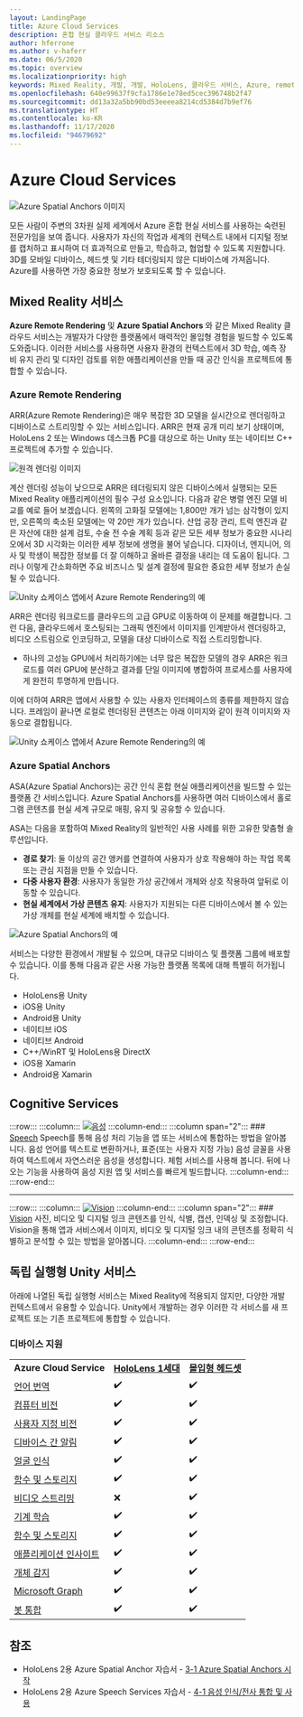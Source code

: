 ```yaml
---
layout: LandingPage
title: Azure Cloud Services
description: 혼합 현실 클라우드 서비스 리소스
author: hferrone
ms.author: v-haferr
ms.date: 06/5/2020
ms.topic: overview
ms.localizationpriority: high
keywords: Mixed Reality, 개발, 개발, HoloLens, 클라우드 서비스, Azure, remote rendering, spatial anchors, cognitive services, 인식, unity, 기계 학습, 음성 번역, 컴퓨터 비전, Microsoft Graph
ms.openlocfilehash: 640e99637f9cfa1786e1e78ed5cec396748b2f47
ms.sourcegitcommit: dd13a32a5bb90bd53eeeea8214cd5384d7b9ef76
ms.translationtype: HT
ms.contentlocale: ko-KR
ms.lasthandoff: 11/17/2020
ms.locfileid: "94679692"
---
```

# <a name="azure-cloud-services"></a>Azure Cloud Services

![ Azure Spatial Anchors 이미지](../design/images/AzureSpatialAnchors.jpg)

모든 사람이 주변의 3차원 실제 세계에서 Azure 혼합 현실 서비스를 사용하는 숙련된 전문가임을 보여 줍니다. 사용자가 자신의 작업과 세계의 컨텍스트 내에서 디지털 정보를 캡처하고 표시하여 더 효과적으로 만들고, 학습하고, 협업할 수 있도록 지원합니다. 3D를 모바일 디바이스, 헤드셋 및 기타 테더링되지 않은 디바이스에 가져옵니다. Azure를 사용하면 가장 중요한 정보가 보호되도록 할 수 있습니다.

## <a name="mixed-reality-services"></a>Mixed Reality 서비스

**Azure Remote Rendering** 및 **Azure Spatial Anchors** 와 같은 Mixed Reality 클라우드 서비스는 개발자가 다양한 플랫폼에서 매력적인 몰입형 경험을 빌드할 수 있도록 도와줍니다. 이러한 서비스를 사용하면 사용자 환경의 컨텍스트에서 3D 학습, 예측 장비 유지 관리 및 디자인 검토를 위한 애플리케이션을 만들 때 공간 인식을 프로젝트에 통합할 수 있습니다.

### <a name="azure-remote-rendering"></a>Azure Remote Rendering
ARR(Azure Remote Rendering)은 매우 복잡한 3D 모델을 실시간으로 렌더링하고 디바이스로 스트리밍할 수 있는 서비스입니다. ARR은 현재 공개 미리 보기 상태이며, HoloLens 2 또는 Windows 데스크톱 PC를 대상으로 하는 Unity 또는 네이티브 C++ 프로젝트에 추가할 수 있습니다.

![ 원격 렌더링 이미지](../design/images/RemoteRendering.jpg)

계산 렌더링 성능이 낮으므로 ARR은 테더링되지 않은 디바이스에서 실행되는 모든 Mixed Reality 애플리케이션의 필수 구성 요소입니다. 다음과 같은 병렬 엔진 모델 비교를 예로 들어 보겠습니다. 왼쪽의 고화질 모델에는 1,800만 개가 넘는 삼각형이 있지만, 오른쪽의 축소된 모델에는 약 20만 개가 있습니다. 산업 공장 관리, 트럭 엔진과 같은 자산에 대한 설계 검토, 수술 전 수술 계획 등과 같은 모든 세부 정보가 중요한 시나리오에서 3D 시각화는 이러한 세부 정보에 생명을 불어 넣습니다. 디자이너, 엔지니어, 의사 및 학생이 복잡한 정보를 더 잘 이해하고 올바른 결정을 내리는 데 도움이 됩니다. 그러나 이렇게 간소화하면 주요 비즈니스 및 설계 결정에 필요한 중요한 세부 정보가 손실될 수 있습니다.

![Unity 쇼케이스 앱에서 Azure Remote Rendering의 예](images/arr-engine.png)

ARR은 렌더링 워크로드를 클라우드의 고급 GPU로 이동하여 이 문제를 해결합니다. 그런 다음, 클라우드에서 호스팅되는 그래픽 엔진에서 이미지를 인계받아서 렌더링하고, 비디오 스트림으로 인코딩하고, 모델을 대상 디바이스로 직접 스트리밍합니다. 

* 하나의 고성능 GPU에서 처리하기에는 너무 많은 복잡한 모델의 경우 ARR은 워크로드를 여러 GPU에 분산하고 결과를 단일 이미지에 병합하여 프로세스를 사용자에게 완전히 투명하게 만듭니다. 

이에 더하여 ARR은 앱에서 사용할 수 있는 사용자 인터페이스의 종류를 제한하지 않습니다. 프레임이 끝나면 로컬로 렌더링된 콘텐츠는 아래 이미지와 같이 원격 이미지와 자동으로 결합됩니다.

![Unity 쇼케이스 앱에서 Azure Remote Rendering의 예](images/showcase-app.png)

### <a name="azure-spatial-anchors"></a>Azure Spatial Anchors
ASA(Azure Spatial Anchors)는 공간 인식 혼합 현실 애플리케이션을 빌드할 수 있는 플랫폼 간 서비스입니다. Azure Spatial Anchors를 사용하면 여러 디바이스에서 홀로그램 콘텐츠를 현실 세계 규모로 매핑, 유지 및 공유할 수 있습니다. 

ASA는 다음을 포함하여 Mixed Reality의 일반적인 사용 사례를 위한 고유한 맞춤형 솔루션입니다.
* **경로 찾기**: 둘 이상의 공간 앵커를 연결하여 사용자가 상호 작용해야 하는 작업 목록 또는 관심 지점을 만들 수 있습니다.
* **다중 사용자 환경**: 사용자가 동일한 가상 공간에서 개체와 상호 작용하여 앞뒤로 이동할 수 있습니다.
* **현실 세계에서 가상 콘텐츠 유지**: 사용자가 지원되는 다른 디바이스에서 볼 수 있는 가상 개체를 현실 세계에 배치할 수 있습니다.

![Azure Spatial Anchors의 예](images/persistence.gif)

서비스는 다양한 환경에서 개발될 수 있으며, 대규모 디바이스 및 플랫폼 그룹에 배포할 수 있습니다. 이를 통해 다음과 같은 사용 가능한 플랫폼 목록에 대해 특별히 허가됩니다.
* HoloLens용 Unity
* iOS용 Unity
* Android용 Unity
* 네이티브 iOS
* 네이티브 Android
* C++/WinRT 및 HoloLens용 DirectX
* iOS용 Xamarin
* Android용 Xamarin

## <a name="cognitive-services"></a>Cognitive Services

:::row:::
    :::column:::
       [![음성](../whats-new/images/speech.jpg)](https://docs.microsoft.com/azure/cognitive-services/speech-service/)
    :::column-end:::
    :::column span="2":::
        ### <a name="speech"></a>[Speech](https://docs.microsoft.com/azure/cognitive-services/speech-service/)
        Speech를 통해 음성 처리 기능을 앱 또는 서비스에 통합하는 방법을 알아봅니다. 음성 언어를 텍스트로 변환하거나, 표준(또는 사용자 지정 가능) 음성 글꼴을 사용하여 텍스트에서 자연스러운 음성을 생성합니다. 체험 서비스를 사용해 봅니다. 뒤에 나오는 기능을 사용하여 음성 지원 앱 및 서비스를 빠르게 빌드합니다.
    :::column-end:::
:::row-end:::

---

:::row:::
    :::column:::
       [![Vision](../whats-new/images/vision.jpg)](https://docs.microsoft.com/azure/cognitive-services/computer-vision/)
    :::column-end:::
    :::column span="2":::
        ### <a name="vision"></a>[Vision](https://docs.microsoft.com/azure/cognitive-services/computer-vision/)
        사진, 비디오 및 디지털 잉크 콘텐츠를 인식, 식별, 캡션, 인덱싱 및 조정합니다. Vision을 통해 앱과 서비스에서 이미지, 비디오 및 디지털 잉크 내의 콘텐츠를 정확히 식별하고 분석할 수 있는 방법을 알아봅니다.
    :::column-end:::
:::row-end:::


## <a name="standalone-unity-services"></a>독립 실행형 Unity 서비스

아래에 나열된 독립 실행형 서비스는 Mixed Reality에 적용되지 않지만, 다양한 개발 컨텍스트에서 유용할 수 있습니다. Unity에서 개발하는 경우 이러한 각 서비스를 새 프로젝트 또는 기존 프로젝트에 통합할 수 있습니다.

### <a name="device-support"></a>디바이스 지원
<table>
    <tr>
        <td><strong>Azure Cloud Service</strong></td>
        <td><a href="../hololens-hardware-details.md"><strong>HoloLens 1세대</strong></a></td>
        <td><a href="../discover/immersive-headset-hardware-details.md"><strong>몰입형 헤드셋</strong></a></td>
    </tr>
     <tr>
        <td><a href="unity/tutorials/mr-azure-301.md">언어 번역</a></td>
        <td>✔️</td>
        <td>✔️</td>
    </tr>
    <tr>
        <td><a href="unity/tutorials/mr-azure-302.md">컴퓨터 비전</a></td>
        <td>✔️</td>
        <td>✔️</td>
    </tr>
    <tr>
        <td><a href="unity/tutorials/mr-azure-302b.md">사용자 지정 비전</a></td>
        <td>✔️</td>
        <td>✔️</td>
    </tr>
    <tr>
        <td><a href="unity/tutorials/mr-azure-303.md">디바이스 간 알림</a></td>
        <td>✔️</td>
        <td>✔️</td>
    </tr>
    <tr>
        <td><a href="unity/tutorials/mr-azure-304.md">얼굴 인식</a></td>
        <td>✔️</td>
        <td>✔️</td>
    </tr>
    <tr>
        <td><a href="unity/tutorials/mr-azure-305.md">함수 및 스토리지</a></td>
        <td>✔️</td>
        <td>✔️</td>
    </tr>
    <tr>
        <td><a href="unity/tutorials/mr-azure-306.md">비디오 스트리밍</a></td>
        <td>❌</td>
        <td>✔️</td>
    </tr>
    <tr>
        <td><a href="unity/tutorials/mr-azure-307.md">기계 학습</a></td>
        <td>✔️</td>
        <td>✔️</td>
    </tr>
    <tr>
        <td><a href="unity/tutorials/mr-azure-308.md"mr-azure-308.md">함수 및 스토리지</a></td>
        <td>✔️</td>
        <td>✔️</td>
    </tr>
    <tr>
        <td><a href="unity/tutorials/mr-azure-309.md">애플리케이션 인사이트</a></td>
        <td>✔️</td>
        <td>✔️</td>
    </tr>
    <tr>
        <td><a href="unity/tutorials/mr-azure-310.md">개체 감지</a></td>
        <td>✔️</td>
        <td>✔️</td>
    </tr>
    <tr>
        <td><a href="unity/tutorials/mr-azure-311.md">Microsoft Graph</a></td>
        <td>✔️</td>
        <td>✔️</td>
    </tr>
    <tr>
        <td><a href="unity/tutorials/mr-azure-312.md">봇 통합</a></td>
        <td>✔️</td>
        <td>✔️</td>
    </tr>
</table>

## <a name="see-also"></a>참조

* HoloLens 2용 Azure Spatial Anchor 자습서 - [3-1 Azure Spatial Anchors 시작](../mrlearning-asa-ch1.md)
* HoloLens 2용 Azure Speech Services 자습서 - [4-1 음성 인식/전사 통합 및 사용](../develop/unity/tutorials/mrlearning-speechSDK-ch1.md)
